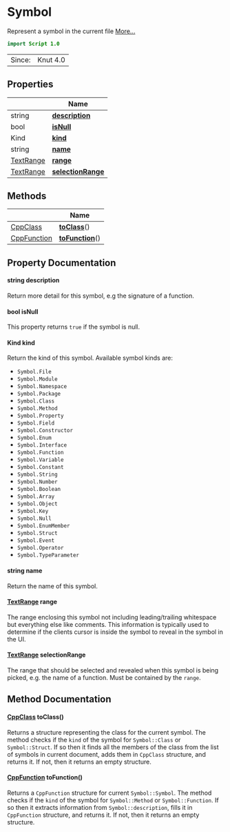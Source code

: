 # Symbol

Represent a symbol in the current file [More...](#detailed-description)

```qml
import Script 1.0
```

<table>
<tr><td>Since:</td><td>Knut 4.0</td></tr>
</table>

## Properties

| | Name |
|-|-|
|string|**[description](#description)**|
|bool|**[isNull](#isNull)**|
|Kind|**[kind](#kind)**|
|string|**[name](#name)**|
|[TextRange](../script/textrange.md)|**[range](#range)**|
|[TextRange](../script/textrange.md)|**[selectionRange](#selectionRange)**|

## Methods

| | Name |
|-|-|
|[CppClass](../script/cppclass.md) |**[toClass](#toClass)**()|
|[CppFunction](../script/cppfunction.md) |**[toFunction](#toFunction)**()|

## Property Documentation

#### <a name="description"></a>string **description**

Return more detail for this symbol, e.g the signature of a function.

#### <a name="isNull"></a>bool **isNull**

This property returns `true` if the symbol is null.

#### <a name="kind"></a>Kind **kind**

Return the kind of this symbol. Available symbol kinds are:

- `Symbol.File`
- `Symbol.Module`
- `Symbol.Namespace`
- `Symbol.Package`
- `Symbol.Class`
- `Symbol.Method`
- `Symbol.Property`
- `Symbol.Field`
- `Symbol.Constructor`
- `Symbol.Enum`
- `Symbol.Interface`
- `Symbol.Function`
- `Symbol.Variable`
- `Symbol.Constant`
- `Symbol.String`
- `Symbol.Number`
- `Symbol.Boolean`
- `Symbol.Array`
- `Symbol.Object`
- `Symbol.Key`
- `Symbol.Null`
- `Symbol.EnumMember`
- `Symbol.Struct`
- `Symbol.Event`
- `Symbol.Operator`
- `Symbol.TypeParameter`

#### <a name="name"></a>string **name**

Return the name of this symbol.

#### <a name="range"></a>[TextRange](../script/textrange.md) **range**

The range enclosing this symbol not including leading/trailing whitespace but everything else like comments. This
information is typically used to determine if the clients cursor is inside the symbol to reveal in the symbol in the
UI.

#### <a name="selectionRange"></a>[TextRange](../script/textrange.md) **selectionRange**

The range that should be selected and revealed when this symbol is being picked, e.g. the name of a function. Must be
contained by the `range`.

## Method Documentation

#### <a name="toClass"></a>[CppClass](../script/cppclass.md) **toClass**()

Returns a structure representing the class for the current symbol.
The method checks if the `kind` of the symbol for `Symbol::Class` or `Symbol::Struct`. If so then it finds all the
members of the class from the list of symbols in current document, adds them in `CppClass` structure, and returns it.
If not, then it returns an empty structure.

#### <a name="toFunction"></a>[CppFunction](../script/cppfunction.md) **toFunction**()

Returns a `CppFunction` structure for current `Symbol::Symbol`.
The method checks if the `kind` of the symbol for `Symbol::Method` or `Symbol::Function`. If so then it extracts
information from `Symbol::description`, fills it in `CppFunction` structure, and returns it. If not, then it returns
an empty structure.
